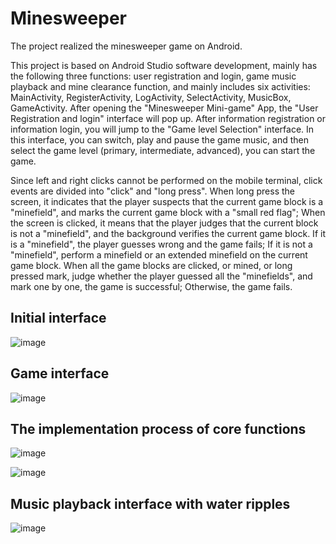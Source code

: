 # Minesweeper
The project realized the minesweeper game on Android.

This project is based on Android Studio software development, mainly has the following three functions: user registration and login, game music playback and mine clearance function, and mainly includes six activities: MainActivity, RegisterActivity, LogActivity, SelectActivity, MusicBox, GameActivity. After opening the "Minesweeper Mini-game" App, the "User Registration and login" interface will pop up. After information registration or information login, you will jump to the "Game level Selection" interface. In this interface, you can switch, play and pause the game music, and then select the game level (primary, intermediate, advanced), you can start the game.

Since left and right clicks cannot be performed on the mobile terminal, click events are divided into "click" and "long press". When long press the screen, it indicates that the player suspects that the current game block is a "minefield", and marks the current game block with a "small red flag"; When the screen is clicked, it means that the player judges that the current block is not a "minefield", and the background verifies the current game block. If it is a "minefield", the player guesses wrong and the game fails; If it is not a "minefield", perform a minefield or an extended minefield on the current game block. When all the game blocks are clicked, or mined, or long pressed mark, judge whether the player guessed all the "minefields", and mark one by one, the game is successful; Otherwise, the game fails.

## Initial interface
![image](https://github.com/ZoeEsther/Minesweeper/assets/119051069/8e233c97-c74b-47de-8b25-14b90dd5ca26)

## Game interface
![image](https://github.com/ZoeEsther/Minesweeper/assets/119051069/5a9401d7-1237-4f0f-bcdd-1a03435b5a35)

## The implementation process of core functions
![image](https://github.com/ZoeEsther/Minesweeper/assets/119051069/3ed6fa69-c39f-491e-90df-01821e723b63)

![image](https://github.com/ZoeEsther/Minesweeper/assets/119051069/3091e728-a095-4318-8776-a9993aaad261)

## Music playback interface with water ripples
![image](https://github.com/ZoeEsther/Minesweeper/assets/119051069/23c01d8f-b16f-49a1-b01d-a9140017ec59)

